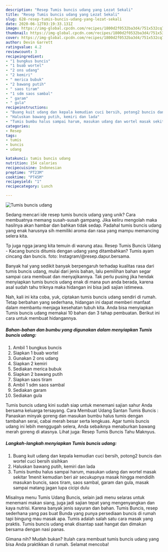 ```yaml
---
description: "Resep Tumis buncis udang yang Lezat Sekali"
title: "Resep Tumis buncis udang yang Lezat Sekali"
slug: 628-resep-tumis-buncis-udang-yang-lezat-sekali
date: 2020-06-12T03:19:33.131Z
image: https://img-global.cpcdn.com/recipes/1800d2f0532ba3d4/751x532cq70/tumis-buncis-udang-foto-resep-utama.jpg
thumbnail: https://img-global.cpcdn.com/recipes/1800d2f0532ba3d4/751x532cq70/tumis-buncis-udang-foto-resep-utama.jpg
cover: https://img-global.cpcdn.com/recipes/1800d2f0532ba3d4/751x532cq70/tumis-buncis-udang-foto-resep-utama.jpg
author: Devin Garrett
ratingvalue: 4.2
reviewcount: 3
recipeingredient:
- "1 bungkus buncis"
- "1 buab wortel"
- "2 ons udang"
- "2 kemiri"
- " merica bubuk"
- "2 bawang putih"
- " saos tiram"
- "1 sdm saos sambal"
- " garam"
- " gula"
recipeinstructions:
- "Buang kuit udang dan kepala kemudian cuci bersih, potong2 buncis dan wortel cuci bersih sisihkan"
- "Haluskan bawang putih, kemiri dan lada"
- "Tumis bumbu halus sampai harum, masukan udang dan wortel masak sekitar 1menit kemudian beri air secukupnya masak hingga mendidih masukan buncis, saos tiram, saos sambal, garam dan gula, masak sampai matang jagan lupa cicipi dulu"
categories:
- Resep
tags:
- tumis
- buncis
- udang

katakunci: tumis buncis udang 
nutrition: 154 calories
recipecuisine: Indonesian
preptime: "PT23M"
cooktime: "PT45M"
recipeyield: "1"
recipecategory: Lunch

---
```



![Tumis buncis udang](https://img-global.cpcdn.com/recipes/1800d2f0532ba3d4/751x532cq70/tumis-buncis-udang-foto-resep-utama.jpg)

Sedang mencari ide resep tumis buncis udang yang unik? Cara membuatnya memang susah-susah gampang. Jika keliru mengolah maka hasilnya akan hambar dan bahkan tidak sedap. Padahal tumis buncis udang yang enak harusnya sih memiliki aroma dan rasa yang mampu memancing selera kita.

Tp juga ngga jarang kita temuin di warung atau. Resep Tumis Buncis Udang - Kacang buncis ditumis dengan udang yang ditambahkan? Tumis ayam cincang dan buncis. foto: Instagram/@resep.dapur.bersama.

Banyak hal yang sedikit banyak berpengaruh terhadap kualitas rasa dari tumis buncis udang, mulai dari jenis bahan, lalu pemilihan bahan segar sampai cara membuat dan menyajikannya. Tak perlu pusing jika hendak menyiapkan tumis buncis udang enak di mana pun anda berada, karena asal sudah tahu triknya maka hidangan ini bisa jadi sajian istimewa.


Nah, kali ini kita coba, yuk, ciptakan tumis buncis udang sendiri di rumah. Tetap berbahan yang sederhana, hidangan ini dapat memberi manfaat dalam membantu menjaga kesehatan tubuh kita. Anda bisa menyiapkan Tumis buncis udang memakai 10 bahan dan 3 tahap pembuatan. Berikut ini cara untuk membuat hidangannya.

<!--inarticleads1-->

##### Bahan-bahan dan bumbu yang digunakan dalam menyiapkan Tumis buncis udang:

1. Ambil 1 bungkus buncis
1. Siapkan 1 buab wortel
1. Gunakan 2 ons udang
1. Siapkan 2 kemiri
1. Sediakan  merica bubuk
1. Siapkan 2 bawang putih
1. Siapkan  saos tiram
1. Ambil 1 sdm saos sambal
1. Sediakan  garam
1. Sediakan  gula


Tumis buncis udang kini sudah siap untuk menemani sajian sahur Anda bersama keluarga tersayang. Cara Membuat Udang Santan Tumis Buncis : Panaskan minyak goreng dan masukan bumbu halus tumis dengan tambahan serai, cabai merah besar serta lengkuas. Agar tumis buncis udang ini lebih menggugah selera, Anda sebaiknya menaburkan bawang merah goreng di atasnya. Lihat juga: Resep Tumis Buncis Tahu Maknyus. 

<!--inarticleads2-->

##### Langkah-langkah menyiapkan Tumis buncis udang:

1. Buang kuit udang dan kepala kemudian cuci bersih, potong2 buncis dan wortel cuci bersih sisihkan
1. Haluskan bawang putih, kemiri dan lada
1. Tumis bumbu halus sampai harum, masukan udang dan wortel masak sekitar 1menit kemudian beri air secukupnya masak hingga mendidih masukan buncis, saos tiram, saos sambal, garam dan gula, masak sampai matang jagan lupa cicipi dulu


Misalnya menu Tumis Udang Buncis, selain jadi menu selaras untuk menemani makan siang, juga jadi sajian tepat yang mengenyangkan dan kaya nutrisi. Karena banyak jenis sayuran dan bahan. Tumis Buncis, resep sederhana yang pas buat Bunda yang punya persediaan buncis di rumah tapi bingung mau masak apa. Tumis adalah salah satu cara masak yang praktis. Tumis buncis udang enak disantap saat hangat dan dimakan bersama dengan nasi panas. 

Gimana nih? Mudah bukan? Itulah cara membuat tumis buncis udang yang bisa Anda praktikkan di rumah. Selamat mencoba!
